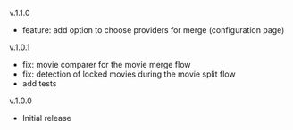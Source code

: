 v.1.1.0
- feature: add option to choose providers for merge (configuration page)

v.1.0.1
- fix: movie comparer for the movie merge flow
- fix: detection of locked movies during the movie split flow
- add tests

v.1.0.0
- Initial release

